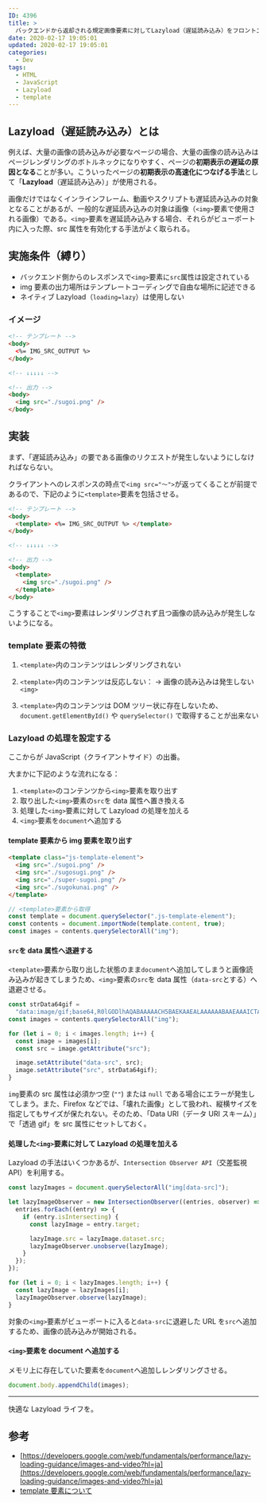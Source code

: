 ```yaml
---
ID: 4396
title: >
  バックエンドから返却される規定画像要素に対してLazyload（遅延読み込み）をフロントエンドだけで実現させる
date: 2020-02-17 19:05:01
updated: 2020-02-17 19:05:01
categories:
  - Dev
tags:
  - HTML
  - JavaScript
  - Lazyload
  - template
---
```


## Lazyload（遅延読み込み）とは

例えば、大量の画像の読み込みが必要なページの場合、大量の画像の読み込みはページレンダリングのボトルネックになりやすく、ページの**初期表示の遅延の原因となる**ことが多い。こういったページの**初期表示の高速化につなげる手法**として「**Lazyload**（遅延読み込み）」が使用される。

画像だけではなくインラインフレーム、動画やスクリプトも遅延読み込みの対象となることがあるが、一般的な遅延読み込みの対象は画像（`<img>`要素で使用される画像）である。`<img>`要素を遅延読み込みする場合、それらがビューポート内に入った際、src 属性を有効化する手法がよく取られる。

## 実施条件（縛り）

- バックエンド側からのレスポンスで`<img>`要素に`src`属性は設定されている
- img 要素の出力場所はテンプレートコーディングで自由な場所に記述できる
- ネイティブ Lazyload（`loading=lazy`）は使用しない

### イメージ

```html
<!-- テンプレート -->
<body>
  <%= IMG_SRC_OUTPUT %>
</body>

<!-- ↓↓↓↓↓ -->

<!-- 出力 -->
<body>
  <img src="./sugoi.png" />
</body>
```

## 実装

まず、「遅延読み込み」の要である画像のリクエストが発生しないようにしなければならない。

クライアントへのレスポンスの時点で`<img src="〜">`が返ってくることが前提であるので、下記のように`<template>`要素を包括させる。

```html
<!-- テンプレート -->
<body>
  <template> <%= IMG_SRC_OUTPUT %> </template>
</body>

<!-- ↓↓↓↓↓ -->

<!-- 出力 -->
<body>
  <template>
    <img src="./sugoi.png" />
  </template>
</body>
```

こうすることで`<img>`要素はレンダリングされず且つ画像の読み込みが発生しないようになる。

### template 要素の特徴

1. `<template>`内のコンテンツはレンダリングされない
2. `<template>`内のコンテンツは反応しない：
   → 画像の読み込みは発生しない `<img>`

3. `<template>`内のコンテンツは DOM ツリー状に存在しないため、`document.getElementById()` や `querySelector()` で取得することが出来ない

### Lazyload の処理を設定する

ここからが JavaScript（クライアントサイド）の出番。

大まかに下記のような流れになる：

1. `<template>`のコンテンツから`<img>`要素を取り出す
2. 取り出した`<img>`要素の`src`を data 属性へ置き換える
3. 処理した`<img>`要素に対して Lazyload の処理を加える
4. `<img>`要素を`document`へ追加する

#### template 要素から img 要素を取り出す

```html
<template class="js-template-element">
  <img src="./sugoi.png" />
  <img src="./sugosugi.png" />
  <img src="./super-sugoi.png" />
  <img src="./sugokunai.png" />
</template>
```

```js
// <template>要素から取得
const template = document.querySelector(".js-template-element");
const contents = document.importNode(template.content, true);
const images = contents.querySelectorAll("img");
```

#### `src`を data 属性へ退避する

`<template>`要素から取り出した状態のまま`document`へ追加してしまうと画像読み込みが起きてしまうため、`<img>`要素の`src`を data 属性（`data-src`とする）へ退避させる。

```js
const strData64gif =
  "data:image/gif;base64,R0lGODlhAQABAAAAACH5BAEKAAEALAAAAAABAAEAAAICTAEAOw==";
const images = contents.querySelectorAll("img");

for (let i = 0; i < images.length; i++) {
  const image = images[i];
  const src = image.getAttribute("src");

  image.setAttribute("data-src", src);
  image.setAttribute("src", strData64gif);
}
```

`img`要素の src 属性は必須かつ空 (`""`) または `null` である場合にエラーが発生してしまう。また、Firefox などでは、「壊れた画像」として扱われ、縦横サイズを指定してもサイズが保たれない。そのため、「Data URI（データ URI スキーム）」で「透過 gif」を src 属性にセットしておく。

#### 処理した`<img>`要素に対して Lazyload の処理を加える

Lazyload の手法はいくつかあるが、`Intersection Observer API`（交差監視 API）を利用する。

```js
const lazyImages = document.querySelectorAll("img[data-src]");

let lazyImageObserver = new IntersectionObserver((entries, observer) => {
  entries.forEach((entry) => {
    if (entry.isIntersecting) {
      const lazyImage = entry.target;

      lazyImage.src = lazyImage.dataset.src;
      lazyImageObserver.unobserve(lazyImage);
    }
  });
});

for (let i = 0; i < lazyImages.length; i++) {
  const lazyImage = lazyImages[i];
  lazyImageObserver.observe(lazyImage);
}
```

対象の`<img>`要素がビューポートに入ると`data-src`に退避した URL を`src`へ追加するため、画像の読み込みが開始される。

#### `<img>`要素を document へ追加する

メモリ上に存在していた要素を`document`へ追加しレンダリングさせる。

```js
document.body.appendChild(images);
```

---

快適な Lazyload ライフを。

## 参考

- [https://developers.google.com/web/fundamentals/performance/lazy-loading-guidance/images-and-video?hl=ja](https://developers.google.com/web/fundamentals/performance/lazy-loading-guidance/images-and-video?hl=ja)
- [template 要素について](https://b.0218.jp/20200214180922.html)
